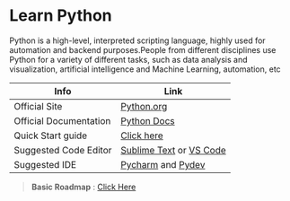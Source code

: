 # Learn Python 
Python is a high-level, interpreted scripting language, highly used for automation and backend purposes.People from different disciplines use Python for a variety of different tasks, such as data analysis and visualization, artificial intelligence and Machine Learning, automation, etc

| Info  | Link|
| ------------- | ------------- |
| Official Site  | [Python.org](https://python.org)  |
| Official Documentation  | [Python Docs](https://docs.python.org)  |
|Quick Start guide|[Click here](https://www.python.org/about/gettingstarted/)|
| Suggested Code Editor  | [Sublime Text](http://www.sublimetext.com/) or [VS Code](code.visualstudio.com)  |
| Suggested IDE  |[Pycharm](https://www.jetbrains.com/pycharm/) and [Pydev](http://pydev.org/)  |

> **Basic Roadmap** : <a href='https://github.com/thegeekyb0y/learnpython/blob/c14bc8ad90e394e25d42818795a1a2e1e0d70958/roadmap.md' target="_blank">Click Here</a>
